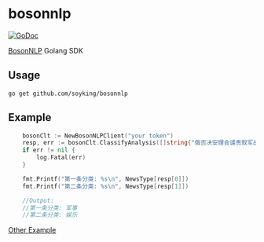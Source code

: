 # bosonnlp

[![GoDoc](https://godoc.org/github.com/soyking/bosonnlp?status.svg)](https://godoc.org/github.com/soyking/bosonnlp)

[BosonNLP](http://docs.bosonnlp.com) Golang SDK 

## Usage

```
go get github.com/soyking/bosonnlp
```

## Example

```go
	bosonClt := NewBosonNLPClient("your token")
	resp, err := bosonClt.ClassifyAnalysis([]string{"俄否决安理会谴责叙军战机空袭阿勒颇平民", "邓紫棋谈男友林宥嘉：我觉得我比他唱得好"})
	if err != nil {
		log.Fatal(err)
	}

	fmt.Printf("第一条分类: %s\n", NewsType[resp[0]])
	fmt.Printf("第二条分类: %s\n", NewsType[resp[1]])

	//Output:
	//第一条分类: 军事
	//第二条分类: 娱乐
```

[Other Example](https://github.com/soyking/bosonnlp/blob/master/api_test.go)